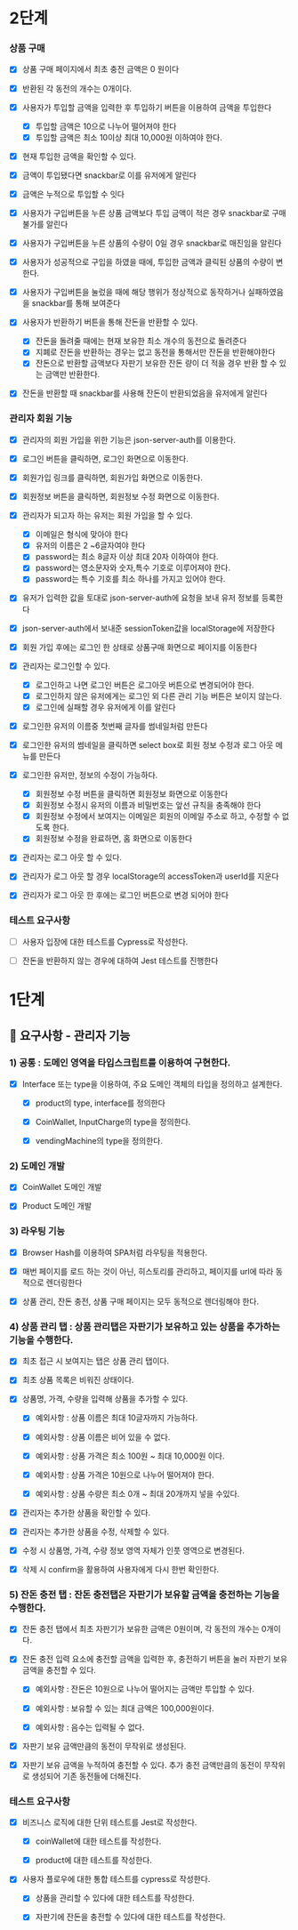 # 2단계

### 상품 구매

- [x] 상품 구매 페이지에서 최초 충전 금액은 0 원이다
- [x] 반환된 각 동전의 개수는 0개이다.

- [x] 사용자가 투입할 금액을 입력한 후 투입하기 버튼을 이용하여 금액을 투입한다

  - [x] 투입할 금액은 10으로 나누어 떨어져야 한다
  - [x] 투입할 금액은 최소 10이상 최대 10,000원 이하여야 한다.

- [x] 현재 투입한 금액을 확인할 수 있다.
- [x] 금액이 투입됐다면 snackbar로 이를 유저에게 알린다
- [x] 금액은 누적으로 투입할 수 잇다

- [x] 사용자가 구입버튼을 누른 상품 금액보다 투입 금액이 적은 경우 snackbar로 구매불가를 알린다
- [x] 사용자가 구입버튼을 누른 상품의 수량이 0일 경우 snackbar로 매진임을 알린다
- [x] 사용자가 성공적으로 구입을 하였을 때에, 투입한 금액과 클릭된 상품의 수량이 변한다.
- [x] 사용자가 구입버튼을 눌렀을 때에 해당 행위가 정상적으로 동작하거나 실패하였음을 snackbar를 통해 보여준다

- [x] 사용자가 반환하기 버튼을 통해 잔돈을 반환할 수 있다.

  - [x] 잔돈을 돌려줄 때에는 현재 보유한 최소 개수의 동전으로 돌려준다
  - [x] 지폐로 잔돈을 반환하는 경우는 없고 동전을 통해서만 잔돈을 반환해야한다
  - [x] 잔돈으로 반환할 금액보다 자판기 보유한 잔돈 량이 더 적을 경우 반환 할 수 있는 금액만 반환한다.

- [x] 잔돈을 반환할 때 snackbar를 사용해 잔돈이 반환되었음을 유저에게 알린다

### 관리자 회원 기능

- [x] 관리자의 회원 가입을 위한 기능은 json-server-auth를 이용한다.

- [x] 로그인 버튼을 클릭하면, 로그인 화면으로 이동한다.
- [x] 회원가입 링크를 클릭하면, 회원가입 화면으로 이동한다.
- [x] 회원정보 버튼을 클릭하면, 회원정보 수정 화면으로 이동한다.

- [x] 관리자가 되고자 하는 유저는 회원 가입을 할 수 있다.

  - [x] 이메일은 형식에 맞아야 한다
  - [x] 유저의 이름은 2 ~6글자여야 한다
  - [x] password는 최소 8글자 이상 최대 20자 이하여야 한다.
  - [x] password는 영소문자와 숫자,특수 기호로 이루어져야 한다.
  - [x] password는 특수 기호를 최소 하나를 가지고 있어야 한다.

- [x] 유저가 입력한 값을 토대로 json-server-auth에 요청을 보내 유저 정보를 등록한다
- [x] json-server-auth에서 보내준 sessionToken값을 localStorage에 저장한다
- [x] 회원 가입 후에는 로그인 한 상태로 상품구매 화면으로 페이지를 이동한다

- [x] 관리자는 로그인할 수 있다.

  - [x] 로그인하고 나면 로그인 버튼은 로그아웃 버튼으로 변경되어야 한다.
  - [x] 로그인하지 않은 유저에게는 로그인 외 다른 관리 기능 버튼은 보이지 않는다.
  - [x] 로그인에 실패할 경우 유저에게 이를 알린다

- [x] 로그인한 유저의 이름중 첫번째 글자를 썸네일처럼 만든다
- [x] 로그인한 유저의 썸네일을 클릭하면 select box로 회원 정보 수정과 로그 아웃 메뉴를 만든다

- [x] 로그인한 유저만, 정보의 수정이 가능하다.

  - [x] 회원정보 수정 버튼을 클릭하면 회원정보 화면으로 이동한다
  - [x] 회원정보 수정시 유저의 이름과 비밀번호는 앞선 규칙을 충족해야 한다
  - [x] 회원정보 수정에서 보여지는 이메일은 회원의 이메일 주소로 하고, 수정할 수 없도록 한다.
  - [x] 회원정보 수정을 완료하면, 홈 화면으로 이동한다

- [x] 관리자는 로그 아웃 할 수 있다.
- [x] 관리자가 로그 아웃 할 경우 localStorage의 accessToken과 userId를 지운다
- [x] 관리자가 로그 아웃 한 후에는 로그인 버튼으로 변경 되어야 한다

### 테스트 요구사항

- [ ] 사용자 입장에 대한 테스트를 Cypress로 작성한다.

- [ ] 잔돈을 반환하지 않는 경우에 대하여 Jest 테스트를 진행한다

# 1단계

## 🎯 요구사항 - 관리자 기능

### 1) 공통 : 도메인 영역을 타입스크립트를 이용하여 구현한다.

- [x] Interface 또는 type을 이용하여, 주요 도메인 객체의 타입을 정의하고 설계한다.

  - [x] product의 type, interface를 정의한다

  - [x] CoinWallet, InputCharge의 type을 정의한다.

  - [x] vendingMachine의 type을 정의한다.

### 2) 도메인 개발

- [x] CoinWallet 도메인 개발

- [x] Product 도메인 개발

### 3) 라우팅 기능

- [x] Browser Hash를 이용하여 SPA처럼 라우팅을 적용한다.

- [x] 매번 페이지를 로드 하는 것이 아닌, 히스토리를 관리하고, 페이지를 url에 따라 동적으로 렌더링한다

- [x] 상품 관리, 잔돈 충전, 상품 구매 페이지는 모두 동적으로 렌더링해야 한다.

### 4) 상품 관리 탭 : 상품 관리탭은 자판기가 보유하고 있는 상품을 추가하는 기능을 수행한다.

- [x] 최초 접근 시 보여지는 탭은 상품 관리 탭이다.

- [x] 최초 상품 목록은 비워진 상태이다.

- [x] 상품명, 가격, 수량을 입력해 상품을 추가할 수 있다.

  - [x] 예외사항 : 상품 이름은 최대 10글자까지 가능하다.

  - [x] 예외사항 : 상품 이름은 비어 있을 수 없다.

  - [x] 예외사항 : 상품 가격은 최소 100원 ~ 최대 10,000원 이다.

  - [x] 예외사항 : 상품 가격은 10원으로 나누어 떨어져야 한다.

  - [x] 예외사항 : 상품 수량은 최소 0개 ~ 최대 20개까지 넣을 수있다.

- [x] 관리자는 추가한 상품을 확인할 수 있다.

- [x] 관리자는 추가한 상품을 수정, 삭제할 수 있다.

- [x] 수정 시 상품명, 가격, 수량 정보 영역 자체가 인풋 영역으로 변경된다.

- [x] 삭제 시 confirm을 활용하여 사용자에게 다시 한번 확인한다.

### 5) 잔돈 충전 탭 : 잔돈 충전탭은 자판기가 보유할 금액을 충전하는 기능을 수행한다.

- [x] 잔돈 충전 탭에서 최초 자판기가 보유한 금액은 0원이며, 각 동전의 개수는 0개이다.

- [x] 잔돈 충전 입력 요소에 충전할 금액을 입력한 후, 충전하기 버튼을 눌러 자판기 보유 금액을 충전할 수 있다.

  - [x] 예외사항 : 잔돈은 10원으로 나누어 떨어지는 금액만 투입할 수 있다.

  - [x] 예외사항 : 보유할 수 있는 최대 금액은 100,000원이다.

  - [x] 예외사항 : 음수는 입력될 수 없다.

- [x] 자판기 보유 금액만큼의 동전이 무작위로 생성된다.

- [x] 자판기 보유 금액을 누적하여 충전할 수 있다. 추가 충전 금액만큼의 동전이 무작위로 생성되어 기존 동전들에 더해진다.

### 테스트 요구사항

- [x] 비즈니스 로직에 대한 단위 테스트를 Jest로 작성한다.

  - [x] coinWallet에 대한 테스트를 작성한다.

  - [x] product에 대한 테스트를 작성한다.

- [x] 사용자 플로우에 대한 통합 테스트를 cypress로 작성한다.

  - [x] 상품을 관리할 수 있다에 대한 테스트를 작성한다.

  - [x] 자판기에 잔돈을 충전할 수 있다에 대한 테스트를 작성한다.
